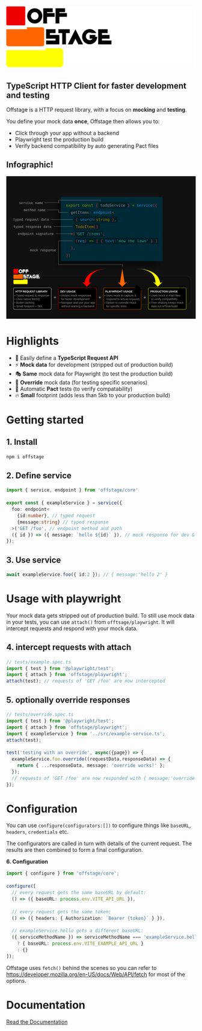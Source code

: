 # ![Offstage](../docs/logo-both.svg)
## TypeScript HTTP Client for faster development and testing

Offstage is a HTTP request library, with a focus on **mocking** and **testing**.

You define your mock data **once**, Offstage then allows you to:

- Click through your app without a backend
- Playwright test the production build
- Verify backend compatibility by auto generating Pact files


## Infographic!
![](../docs/infographic.svg)

# Highlights

- 🚀 Easily define a **TypeScript Request API**
- ⚡️ **Mock data** for development (stripped out of production build)
- 🎭 **Same** mock data for Playwright (to test the production build)
- 🦄 **Override** mock data (for testing specific scenarios)
- 🤝 Automatic **Pact** tests (to verify compatability)
- 🔥 **Small** footprint (adds less than 5kb to your production build)

# Getting started

## 1. Install
```bash
npm i offstage
```

## 2. Define service
```ts
import { service, endpoint } from 'offstage/core'

export const { exampleService } = service({
  foo: endpoint<
    {id:number}, // typed request
    {message:string} // typed response
  >('GET /foo', // endpoint method and path
  ({ id }) => ({ message: `hello ${id}` }), // mock response for dev & testing
});

```

## 3. Use service
```ts
await exampleService.foo({ id:2 }); // { message:'hello 2' }
```

# Usage with playwright

Your mock data gets stripped out of production build. To still use mock data in your tests, you can use `attach()` from `offtsage/playwright`. It will intercept requests and respond with your mock data.

## 4. intercept requests with attach
```ts
// tests/example.spec.ts
import { test } from '@playwright/test';
import { attach } from 'offstage/playwright';
attach(test); // requests of 'GET /foo' are now intercepted
```

## 5. optionally override responses
```ts
// tests/override.spec.ts
import { test } from '@playwright/test';
import { attach } from 'offstage/playwright';
import { exampleService } from '../src/example-service.ts';
attach(test);

test('testing with an override', async({page}) => {
  exampleService.foo.override((requestData,responseData) => {
    return { ...responseData, message: 'override works!' };
  });
  // requests of 'GET /foo' are now responded with { message:'override works! }
});
```
# Configuration

You can use `configure(configurators:[])` to configure things like `baseURL`, `headers`, `credentials` etc.

The configurators are called in turn with details of the current request. The results are then combined to form a final configuration.


**6. Configuration**
```ts
import { configure } from 'offstage/core';

configure([
  // every request gets the same baseURL by default:
  () => ({ baseURL: process.env.VITE_API_URL }),

  // every request gets the same token:
  () => ({ headers: { Authorization: `Bearer {token}` } }),

  // exampleService.hello gets a different baseURL:
  ({ serviceMethodName }) => serviceMethodName === 'exampleService.hello'
    ? { baseURL: process.env.VITE_EXAMPLE_API_URL }
    : {}
]);
```

Offstage uses `fetch()` behind the scenes so you can refer to https://developer.mozilla.org/en-US/docs/Web/API/fetch for most of the options. 

# Documentation
[Read the Documentation](https://livinglogic-nl.github.io/offstage/)
